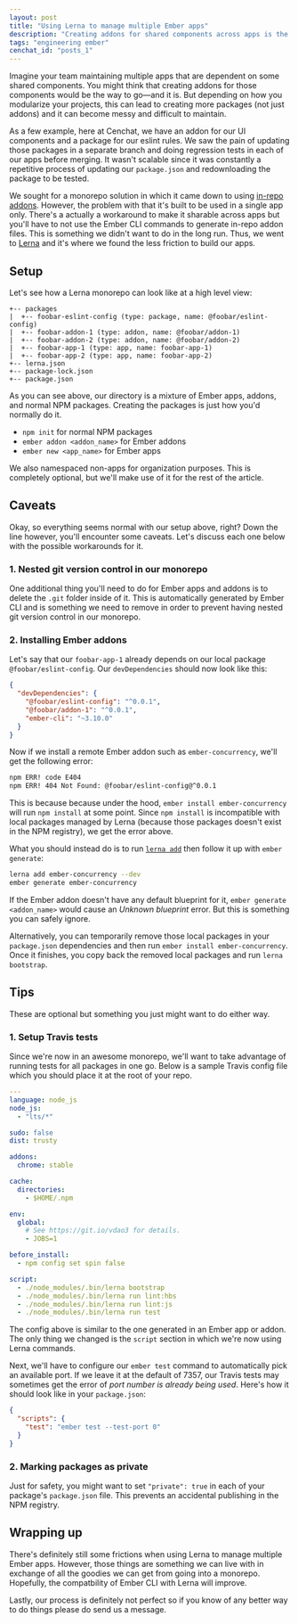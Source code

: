 ```yaml
---
layout: post
title: "Using Lerna to manage multiple Ember apps"
description: "Creating addons for shared components across apps is the way to go but this can become messy and difficult to maintain"
tags: "engineering ember"
cenchat_id: "posts_1"
---
```


Imagine your team maintaining multiple apps that are dependent on some shared components. You might think that creating addons for those components would be the way to go—and it is. But depending on how you modularize your projects, this can lead to creating more packages (not just addons) and it can become messy and difficult to maintain. 

As a few example, here at Cenchat, we have an addon for our UI components and a package for our eslint rules. We saw the pain of updating those packages in a separate branch and doing regression tests in each of our apps before merging. It wasn't scalable since it was constantly a repetitive process of updating our `package.json` and redownloading the package to be tested.

We sought for a monorepo solution in which it came down to using [in-repo addons](https://cli.emberjs.com/release/writing-addons/intro-tutorial/#inrepoaddons). However, the problem with that it's built to be used in a single app only. There's a actually a workaround to make it sharable across apps but you'll have to not use the Ember CLI commands to generate in-repo addon files. This is something we didn't want to do in the long run. Thus, we went to [Lerna](https://lerna.js.org/) and it's where we found the less friction to build our apps.

## Setup

Let's see how a Lerna monorepo can look like at a high level view:

```
+-- packages
|  +-- foobar-eslint-config (type: package, name: @foobar/eslint-config)
|  +-- foobar-addon-1 (type: addon, name: @foobar/addon-1)
|  +-- foobar-addon-2 (type: addon, name: @foobar/addon-2)
|  +-- foobar-app-1 (type: app, name: foobar-app-1)
|  +-- foobar-app-2 (type: app, name: foobar-app-2)
+-- lerna.json
+-- package-lock.json
+-- package.json
```

As you can see above, our directory is a mixture of Ember apps, addons, and normal NPM packages. Creating the packages is just how you'd normally do it.

- `npm init` for normal NPM packages
- `ember addon <addon_name>` for Ember addons
- `ember new <app_name>` for Ember apps

We also namespaced non-apps for organization purposes. This is completely optional, but we'll make use of it for the rest of the article.

## Caveats

Okay, so everything seems normal with our setup above, right? Down the line however, you'll encounter some caveats. Let's discuss each one below with the possible workarounds for it.

### 1. Nested git version control in our monorepo

One additional thing you'll need to do for Ember apps and addons is to delete the `.git` folder inside of it. This is automatically generated by Ember CLI and is something we need to remove in order to prevent having nested git version control in our monorepo.

### 2. Installing Ember addons

Let's say that our `foobar-app-1` already depends on our local package `@foobar/eslint-config`. Our `devDependencies` should now look like this:

```json
{
  "devDependencies": {
    "@foobar/eslint-config": "^0.0.1",
    "@foobar/addon-1": "^0.0.1",
    "ember-cli": "~3.10.0"
  }
}
```

Now if we install a remote Ember addon such as `ember-concurrency`, we'll get the following error:

```bash
npm ERR! code E404
npm ERR! 404 Not Found: @foobar/eslint-config@^0.0.1
```

This is because because under the hood, `ember install ember-concurrency` will run `npm install` at some point. Since `npm install` is incompatible with local packages managed by Lerna (because those packages doesn't exist in the NPM registry), we get the error above.

What you should instead do is to run [`lerna add`](https://github.com/lerna/lerna/tree/master/commands/add#readme) then follow it up with `ember generate`:

```bash
lerna add ember-concurrency --dev
ember generate ember-concurrency
```

If the Ember addon doesn't have any default blueprint for it, `ember generate <addon_name>` would cause an *Unknown blueprint* error. But this is something you can safely ignore.

Alternatively, you can temporarily remove those local packages in your `package.json` dependencies and then run `ember install ember-concurrency`. Once it finishes, you copy back the removed local packages and run `lerna bootstrap`.

## Tips

These are optional but something you just might want to do either way.

### 1. Setup Travis tests

Since we're now in an awesome monorepo, we'll want to take advantage of running tests for all packages in one go. Below is a sample Travis config file which you should place it at the root of your repo.

```yaml
---
language: node_js
node_js:
  - "lts/*"

sudo: false
dist: trusty

addons:
  chrome: stable

cache:
  directories:
    - $HOME/.npm

env:
  global:
    # See https://git.io/vdao3 for details.
    - JOBS=1

before_install:
  - npm config set spin false

script:
  - ./node_modules/.bin/lerna bootstrap
  - ./node_modules/.bin/lerna run lint:hbs
  - ./node_modules/.bin/lerna run lint:js
  - ./node_modules/.bin/lerna run test
```

The config above is similar to the one generated in an Ember app or addon. The only thing we changed is the `script` section in which we're now using Lerna commands.

Next, we'll have to configure our `ember test` command to automatically pick an available port. If we leave it at the default of 7357, our Travis tests may sometimes get the error of *port number is already being used*. Here's how it should look like in your `package.json`:

```json
{
  "scripts": {
    "test": "ember test --test-port 0"
  }
}
```

### 2. Marking packages as private

Just for safety, you might want to set `"private": true` in each of your package's `package.json` file. This prevents an accidental publishing in the NPM registry.

## Wrapping up

There's definitely still some frictions when using Lerna to manage multiple Ember apps. However, those things are something we can live with in exchange of all the goodies we can get from going into a monorepo. Hopefully, the compatbility of Ember CLI with Lerna will improve.

Lastly, our process is definitely not perfect so if you know of any better way to do things please do send us a message.
